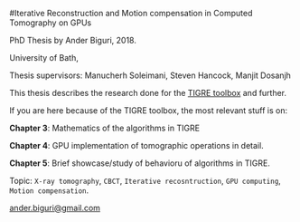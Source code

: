 
#Iterative Reconstruction and Motion compensation in Computed Tomography on GPUs

PhD Thesis by Ander Biguri, 2018.

University of Bath,

Thesis supervisors: Manucherh Soleimani, Steven Hancock, Manjit Dosanjh


This thesis describes the research done for the [TIGRE toolbox](https://github.com/CERN/TIGRE) and further.

If you are here because of the TIGRE toolbox, the most relevant stuff is on:

**Chapter 3**: Mathematics of the algorithms in TIGRE

**Chapter 4**: GPU implementation of tomographic operations in detail.

**Chapter 5**: Brief showcase/study of behavioru of algorithms in TIGRE.


Topic: `X-ray tomography`, `CBCT`, `Iterative recosntruction`, `GPU computing`, `Motion compensation`. 






ander.biguri@gmail.com
